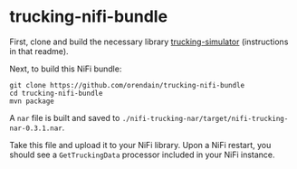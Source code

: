 # trucking-nifi-bundle

First, clone and build the necessary library [trucking-simulator](https://github.com/orendain/trucking-simulator) (instructions in that readme).

Next, to build this NiFi bundle:
```
git clone https://github.com/orendain/trucking-nifi-bundle
cd trucking-nifi-bundle
mvn package
```

A `nar` file is built and saved to `./nifi-trucking-nar/target/nifi-trucking-nar-0.3.1.nar`.

Take this file and upload it to your NiFi library.  Upon a NiFi restart, you should see a `GetTruckingData` processor included in your NiFi instance.
